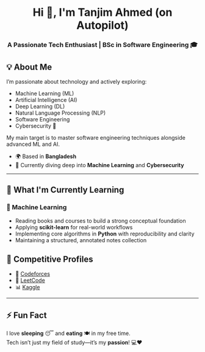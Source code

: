 <h1 align="center">Hi 👋, I'm Tanjim Ahmed (on Autopilot)</h1>
<h3 align="center">A Passionate Tech Enthusiast | BSc in Software Engineering 🎓</h3>

## 💡 About Me

I’m passionate about technology and actively exploring:  
- Machine Learning (ML)  
- Artificial Intelligence (AI)  
- Deep Learning (DL)  
- Natural Language Processing (NLP)  
- Software Engineering  
- Cybersecurity 🔐
  
My main target is to master software engineering techniques alongside advanced ML and AI.

- 🌍 Based in **Bangladesh**  
- 🔭 Currently diving deep into **Machine Learning** and **Cybersecurity**  

---
## 🧠 What I'm Currently Learning

### 🚀 Machine Learning  
- Reading books and courses to build a strong conceptual foundation  
- Applying **scikit-learn** for real-world workflows  
- Implementing core algorithms in **Python** with reproducibility and clarity  
- Maintaining a structured, annotated notes collection  

## 🔗 Competitive Profiles

- 🧮 [Codeforces](https://codeforces.com/profile/paladinsghost)  
- 🧠 [LeetCode](https://leetcode.com/tanjim001)  
- 📊 [Kaggle](https://www.kaggle.com/syedtanjimahmed)  

---

## ⚡ Fun Fact

I love **sleeping** 😴 and **eating** 🍽️ in my free time.  
Tech isn’t just my field of study—it’s my **passion**! 💻❤️
